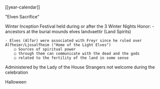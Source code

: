 [[year-calendar]]

"Elven Sacrifice"

Winter Inception Festival held during or after the 3 Winter Nights 
Honor:
-ancestors at the burial mounds
elves
landvaettir (Land Spirits)

	· Elves (Alfar) were associated with Freyr since he ruled over Álfheimr/Ljosalfheim ("Home of the Light Elves")
		○ Sources of spiritual power
		○ through them can communicate with the dead and the gods
		○ related to the fertility of the land in some sense

	
Administered by the Lady of the House
Strangers not welcome during the celebration
	


Halloween